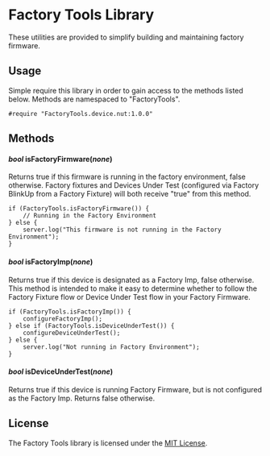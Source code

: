 # Factory Tools Library

These utilities are provided to simplify building and maintaining factory firmware. 

## Usage

Simple require this library in order to gain access to the methods listed below. Methods are namespaced to "FactoryTools".

```Squirrel
#require "FactoryTools.device.nut:1.0.0"
```

## Methods

#### *bool* isFactoryFirmware(*none*)
Returns true if this firmware is running in the factory environment, false otherwise. Factory fixtures and Devices Under Test (configured via Factory BlinkUp from a Factory Fixture) will both receive "true" from this method.

```Squirrel
if (FactoryTools.isFactoryFirmware()) {
    // Running in the Factory Environment
} else {
    server.log("This firmware is not running in the Factory Environment");
}
```

#### *bool* isFactoryImp(*none*)
Returns true if this device is designated as a Factory Imp, false otherwise. This method is intended to make it easy to determine whether to follow the Factory Fixture flow or Device Under Test flow in your Factory Firmware.

```Squirrel
if (FactoryTools.isFactoryImp()) {
	configureFactoryImp();
} else if (FactoryTools.isDeviceUnderTest()) { 
	configureDeviceUnderTest();
} else {
	server.log("Not running in Factory Environment");
}
```

#### *bool* isDeviceUnderTest(*none*) 
Returns true if this device is running Factory Firmware, but is not configured as the Factory Imp. Returns false otherwise. 

## License

The Factory Tools library is licensed under the [MIT License](./LICENSE).
